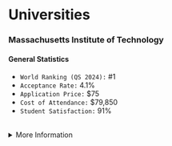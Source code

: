 # Universities

### Massachusetts Institute of Technology
#### General Statistics

- `World Ranking (QS 2024):` #1
- `Acceptance Rate:` 4.1%
- `Application Price:` $75
- `Cost of Attendance:` $79,850
- `Student Satisfaction:` 91%

<br>

<details>
    <summary>More Information</summary>

#### Location

<div style="overflow:hidden;width: 700px;position: relative; margin: auto"><iframe width="700" height="440" src="https://maps.google.com/maps?width=700&amp;height=440&amp;hl=en&amp;q=massachusetts%20institute%20of%20technology+(Title)&amp;ie=UTF8&amp;t=&amp;z=12&amp;iwloc=B&amp;output=embed" frameborder="0" scrolling="no" marginheight="0" marginwidth="0"></iframe></div>
<h3><center>Boston</center></h3>

<br>
<br>
<br>

<div style="display: flex; width: 70%; margin: auto; flex-wrap: wrap; justify-content: center; background-color: #1e1e1e; padding: 20px;">
    <div style="width: auto; height: 150px; margin: 10px; border: 1px solid #ccc; border-radius: 5px; box-shadow: 0 4px 8px rgba(0, 0, 0, 1);">
        <img src="https://arts.mit.edu/wp-content/uploads/2016/03/15473821140_df16520734_b.jpg" alt="Image 1" style="width: 100%; height: 100%; object-fit: cover; border-radius: 5px;">
    </div>
</div>

<br>

#### Courses

- [Computer Science, Economics, and Data Science](http://catalog.mit.edu/degree-charts/computer-science-economics-data-science-course-6-14/)

  <div style=overflow:hidden;resize:none;max-width:100%;><div= style="height:100%; width:100%;max-width:100%;"><iframe src="https://www.youtube.com/embed/OuHB9GtwXVA?ecver=1&amp;iv_load_policy=3&amp;rel=0&amp;yt:stretch=16:9&amp;autohide=1&amp;color=red&amp;width=560&amp;width=560" width="560" height="315" allowtransparency="true" frameborder="0"></iframe>
</details>
